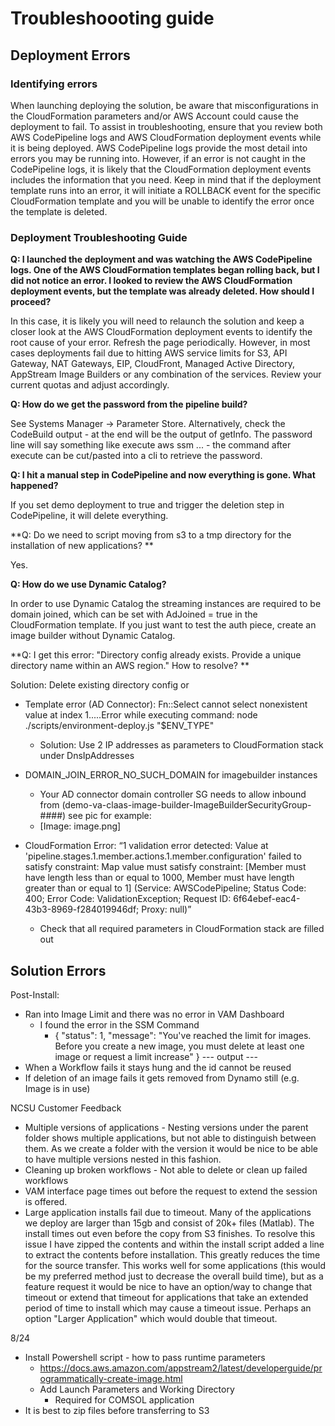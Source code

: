 # Troubleshoooting guide

## Deployment Errors

### Identifying errors

When launching deploying the solution, be aware that misconfigurations in the CloudFormation parameters and/or AWS Account could cause the deployment to fail. To assist in troubleshooting, ensure that you review both AWS CodePipeline logs and AWS CloudFormation deployment events while it is being deployed. AWS CodePipeline logs provide the most detail into errors you may be running into. However, if an error is not caught in the CodePipeline logs, it is likely that the CloudFormation deployment events includes the information that you need. Keep in mind that if the deployment template runs into an error, it will initiate a ROLLBACK event for the specific CloudFormation template and you will be unable to identify the error once the template is deleted. 

### Deployment Troubleshooting Guide

**Q: I launched the deployment and was watching the AWS CodePipeline logs. One of the AWS CloudFormation templates began rolling back, but I did not notice an error. I looked to review the AWS CloudFormation deployment events, but the template was already deleted. How should I proceed?**

In this case, it is likely you will need to relaunch the solution and keep a closer look at the AWS CloudFormation deployment events to identify the root cause of your error. Refresh the page periodically. However, in most cases deployments fail due to hitting AWS service limits for S3, API Gateway, NAT Gateways, EIP, CloudFront, Managed Active Directory, AppStream Image Builders or any combination of the services. Review your current quotas and adjust accordingly.

**Q: How do we get the password from the pipeline build?**

See Systems Manager -> Parameter Store. Alternatively, check the CodeBuild output - at the end will be the output of getInfo. The password line will say something like execute aws ssm ... - the command after execute can be cut/pasted into a cli to retrieve the password.

**Q: I hit a manual step in CodePipeline and now everything is gone. What happened?**

If you set demo deployment to true and trigger the deletion step in CodePipeline, it will delete everything.

**Q: Do we need to script moving from s3 to a tmp directory for the installation of new applications? **

Yes.

**Q: How do we use Dynamic Catalog?**

In order to use Dynamic Catalog the streaming instances are required to be domain joined, which can be set with AdJoined = true in the CloudFormation template. If you just want to test the auth piece, create an image builder without Dynamic Catalog.

**Q: I get this error: "Directory config already exists. Provide a unique directory name within an AWS region." How to resolve? **

Solution: Delete existing directory config or 

* Template error (AD Connector): Fn::Select cannot select nonexistent value at index 1.....Error while executing command: node ./scripts/environment-deploy.js "$ENV_TYPE"
    * Solution: Use 2 IP addresses as parameters to CloudFormation stack under DnsIpAddresses
* DOMAIN_JOIN_ERROR_NO_SUCH_DOMAIN for imagebuilder instances
    * Your AD connector domain controller SG needs to allow inbound from (demo-va-claas-image-builder-ImageBuilderSecurityGroup-####) see pic for example:
    * [Image: image.png]

* CloudFormation Error: “1 validation error detected: Value at 'pipeline.stages.1.member.actions.1.member.configuration' failed to satisfy constraint: Map value must satisfy constraint: [Member must have length less than or equal to 1000, Member must have length greater than or equal to 1] (Service: AWSCodePipeline; Status Code: 400; Error Code: ValidationException; Request ID: 6f64ebef-eac4-43b3-8969-f284019946df; Proxy: null)”
    * Check that all required parameters in CloudFormation stack are filled out

## Solution Errors

Post-Install:

* Ran into Image Limit and there was no error in VAM Dashboard
    * I found the error in the SSM Command
        * {
            "status": 1,
            "message": "You've reached the limit for images. Before you create a new image, you must delete at least one image or request a limit increase"
            }
            --- output ---
* When a Workflow fails it stays hung and the id cannot be reused
* If deletion of an image fails it gets removed from Dynamo still (e.g. Image is in use)

NCSU Customer Feedback

* Multiple versions of applications - Nesting versions  under the parent folder shows multiple applications, but not able to  distinguish between them. As we create a folder with the version it  would be nice to be able to have multiple versions nested in this  fashion. 
* Cleaning up broken workflows - Not able to delete or clean up failed workflows
* VAM interface page times out before the request to  extend the session is offered.
* Large application installs fail due to timeout. Many of  the applications we deploy are larger than 15gb and consist of 20k+ files (Matlab).  The install times out even before the copy from S3 finishes. To resolve  this issue I have zipped the contents and within the install script added  a line to extract the contents before installation. This greatly reduces  the time for the source transfer. This works well for some applications  (this would be my preferred method just to decrease the overall build  time), but as a feature request it would be nice to have an option/way to  change that timeout or extend that timeout for applications that take an  extended period of time to install which may cause a timeout issue.  Perhaps an option "Larger Application" which would double that  timeout.

8/24

* Install Powershell script - how to pass runtime parameters
    * https://docs.aws.amazon.com/appstream2/latest/developerguide/programmatically-create-image.html
    * Add Launch Parameters and Working Directory
        * Required for COMSOL application
* It is best to zip files before transferring to S3



